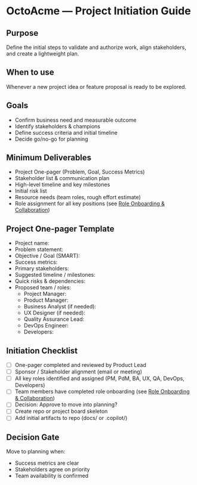 # OctoAcme — Project Initiation Guide

## Purpose
Define the initial steps to validate and authorize work, align stakeholders, and create a lightweight plan.

## When to use
Whenever a new project idea or feature proposal is ready to be explored.

## Goals
- Confirm business need and measurable outcome
- Identify stakeholders & champions
- Define success criteria and initial timeline
- Decide go/no-go for planning

## Minimum Deliverables
- Project One-pager (Problem, Goal, Success Metrics)
- Stakeholder list & communication plan
- High-level timeline and key milestones
- Initial risk list
- Resource needs (team roles, rough effort estimate)
- Role assignment for all key positions (see [Role Onboarding & Collaboration](octoacme-role-onboarding-and-collaboration.md))

## Project One-pager Template
- Project name:
- Problem statement:
- Objective / Goal (SMART):
- Success metrics:
- Primary stakeholders:
- Suggested timeline / milestones:
- Quick risks & dependencies:
- Proposed team / roles:
  - Project Manager:
  - Product Manager:
  - Business Analyst (if needed):
  - UX Designer (if needed):
  - Quality Assurance Lead:
  - DevOps Engineer:
  - Developers:

## Initiation Checklist
- [ ] One-pager completed and reviewed by Product Lead
- [ ] Sponsor / Stakeholder alignment (email or meeting)
- [ ] All key roles identified and assigned (PM, PdM, BA, UX, QA, DevOps, Developers)
- [ ] Team members have completed role onboarding (see [Role Onboarding & Collaboration](octoacme-role-onboarding-and-collaboration.md))
- [ ] Decision: Approve to move into planning?
- [ ] Create repo or project board skeleton
- [ ] Add initial artifacts to repo (docs/ or .copilot/)

## Decision Gate
Move to planning when:
- Success metrics are clear
- Stakeholders agree on priority
- Team availability is confirmed
